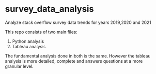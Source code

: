 # survey_data_analysis
Analyze stack overflow survey data trends for years 2019,2020 and 2021

This repo consists of two main files:
1. Python analysis
2. Tableau analysis

The fundamental analysis done in both is the same. However the tableau analysis is more detailed, complete and answers questions at a more granular level.
